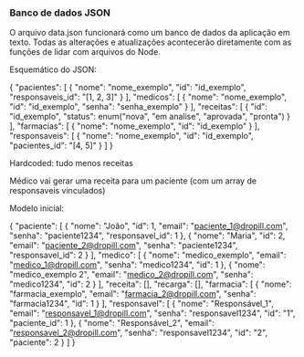 ### Banco de dados JSON

O arquivo data.json funcionará como um banco de dados da aplicação em texto. Todas as alterações e atualizações acontecerão diretamente com as funções
de lidar com arquivos do Node.

Esquemático do JSON:

{
  "pacientes": [
    {
      "nome": "nome_exemplo",
      "id": "id_exemplo",
      "responsaveis_id": "[1, 2, 3]"
    }
  ],
  "medicos": [
    {
      "nome": "nome_exemplo",
      "id": "id_exemplo",
      "senha": "senha_exemplo"
    }
  ],
  "receitas": [
    {
      "id": "id_exemplo",
      "status": enum("nova", "em analise", "aprovada", "pronta")
    }
  ],
  "farmacias": [
    {
      "nome": "nome_exemplo",
      "id": "id_exemplo"
    }
  ],
  "responsaveis": [
    {
      "nome": "nome_exemplo",
      "id": "id_exemplo",
      "pacientes_id": "[4, 5]"
    }
  ]
}

Hardcoded: tudo menos receitas

Médico vai gerar uma receita para um paciente (com um array de responsaveis vinculados)


Modelo inicial:


{
  "paciente": [
    {
      "nome": "João",
      "id": 1,
      "email": "paciente_1@dropill.com",
      "senha": "paciente1234",
      "responsavel_id": 1
    },
    {
      "nome": "Maria",
      "id": 2,
      "email": "paciente_2@dropill.com",
      "senha": "paciente1234",
      "responsavel_id": 2
    }
  ],
  "medico": [
    {
      "nome": "medico_exemplo",
      "email": "medico_1@dropill.com",
      "senha": "medico1234",
      "id": 1
    },
    {
      "nome": "medico_exemplo 2",
      "email": "medico_2@dropill.com",
      "senha": "medico1234",
      "id": 2
    }
  ],
  "receita": [],
  "recarga": [],
  "farmacia": [
    {
      "nome": "farmacia_exemplo",
      "email": "farmacia_2@dropill.com",
      "senha": "farmacia1234",
      "id": 1
    }
  ],
  "responsavel": [
    {
      "nome": "Responsável_1",
      "email": "responsavel_1@dropill.com",
      "senha": "responsavel1234",
      "id": "1",
      "paciente_id": 1
    },
    {
      "nome": "Responsável_2",
      "email": "responsavel_2@dropill.com",
      "senha": "responsavel1234",
      "id": "2",
      "paciente": 2
    }
  ]
}